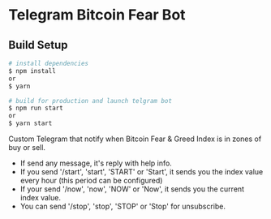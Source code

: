 # Telegram Bitcoin Fear Bot

## Build Setup

```bash
# install dependencies
$ npm install
or
$ yarn 

# build for production and launch telgram bot
$ npm run start
or
$ yarn start
```

Custom Telegram that notify when Bitcoin Fear & Greed Index is in zones of buy or sell.

- If send any message, it's reply with help info.
- If you send '/start', 'start', 'START' or 'Start', it sends you the index value every hour (this period can be configured)
- If your send '/now', 'now', 'NOW' or 'Now', it sends you the current index value.
- You can send '/stop', 'stop', 'STOP' or 'Stop' for unsubscribe.

